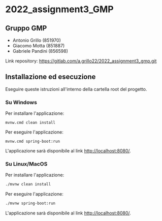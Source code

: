 # 2022_assignment3_GMP

## Gruppo GMP
- Antonio Grillo (851970)
- Giacomo Motta (851887)
- Gabriele Pandini (856598)

Link repository: https://gitlab.com/a.grillo22/2022_assignment3_gmp.git

## Installazione ed esecuzione
Eseguire queste istruzioni all'interno della cartella root del progetto.

### Su Windows

Per installare l'applicazione:
```
mvnw.cmd clean install
```

Per eseguire l'applicazione:
```
mvnw.cmd spring-boot:run
```

L'applicazione sarà disponibile al link [http://localhost:8080/](http://localhost:8080/).

### Su Linux/MacOS

Per installare l'applicazione:
```bash
./mvnw clean install
```

Per eseguire l'applicazione:
```bash
./mvnw spring-boot:run
```

L'applicazione sarà disponibile al link [http://localhost:8080/](http://localhost:8080/).
